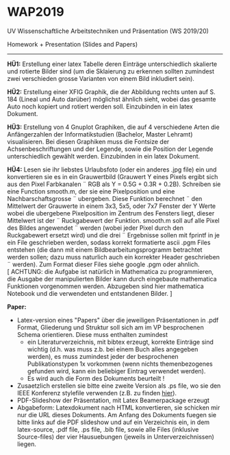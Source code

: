 # WAP2019
UV Wissenschaftliche Arbeitstechniken und Präsentation (WS 2019/20)

Homework + Presentation (Slides and Papers)

---

**HÜ1:** Erstellung einer latex Tabelle deren Einträge unterschiedlich skalierte und rotierte Bilder sind (um die Sklaierung zu erkennen sollten zumindest zwei verschieden grosse Varianten von einem Bild inkludiert sein).

**HÜ2:** Erstellung einer XFIG Graphik, die der Abbildung rechts unten auf S. 184 (Lineal und Auto darüber) möglichst ähnlich sieht, wobei das gesamte Auto noch kopiert und rotiert werden soll. Einzubinden in ein latex Dokument.

**HÜ3:** Erstellung von 4 Gnuplot Graphiken, die auf 4 verschiedene Arten die Anfängerzahlen der Informatikstudien (Bachelor, Master Lehramt) visualisieren. Bei diesen Graphiken muss die Fontsize der Achsenbeschriftungen und der Legende, sowie die Position der Legende unterschiedlich gewählt werden. Einzubinden in ein latex Dokument.

**HÜ4:** Lesen sie ihr liebstes Urlaubsfoto (oder ein anderes .jpg file) ein und konvertieren sie
es in ein Grauwertbild (Grauwert Y eines Pixels ergibt sich aus den Pixel Farbkanalen ¨
RGB als Y = 0.5G + 0.3R + 0.2B). Schreiben sie eine Function smooth.m, der sie eine
Pixelposition und eine Nachbarschaftsgrosse ¨ ubergeben. Diese Funktion berechnet ¨
den Mittelwert der Grauwerte in einem 3x3, 5x5, oder 7x7 Fenster der Y Werte wobei
die ubergebene Pixelposition im Zentrum des Fensters liegt, dieser Mittelwert ist der ¨
Ruckgabewert der Funktion. smooth.m soll auf alle Pixel des Bildes angewendet ¨
werden (wobei jeder Pixel durch den Ruckgabewert ersetzt wird) und die drei ¨
Ergebnisse sollen mit fprintf in je ein File geschrieben werden, sodass korrekt
formatierte ascii .pgm Files entstehen (die dann mit einem Bildbearbeitungsprogramm
betrachtet werden sollen; dazu muss naturlich auch ein korrekter Header geschrieben ¨
werden). Zum Format dieser Files siehe google .pgm oder ahnlich.   
[ ACHTUNG: die Aufgabe ist natürlich in Mathematica zu programmieren, die Ausgabe der manipulierten Bilder kann durch eingebaute mathematica Funktionen vorgenommen werden. Abzugeben sind hier mathematica Notebook und die verwendeten und entstandenen Bilder. ]

**Paper:**   
* Latex-version eines "Papers" über die jeweiligen Präsentationen in .pdf Format, Gliederung und Struktur soll sich am im VP besprochenen Schema orientieren. Diese muss enthalten zumindest
  * ein Literaturverzeichnis, mit bibtex erzeugt, korrekte Einträge sind wichtig (d.h. was muss z.b. bei einem Buch alles angegeben werden), es muss zumindest jeder der besprochenen Publikationstypen 1x vorkommen (wenn nichts themenbezogenes gefunden wird, kann ein beliebiger Eintrag verwendet werden).
  * Es wird auch die Form des Dokuments beurteilt !
* Zusaetzlich erstellen sie bitte eine zweite Version als .ps file, wo sie den IEEE Konferenz stylefile verwenden (z.B. zu finden [hier]([https://duckduckgo.com](https://www.cosy.sbg.ac.at/~uhl/IEEEStyle.txt))).
* PDF-Slideshow der Präsentation, mit Latex Beamerpackage erzeugt
* Abgabeform: Latexdokument nach HTML konvertieren, sie schicken mir nur die URL dieses Dokuments. Am Anfang des Dokuments fuegen sie bitte links auf die PDF slideshow und auf ein Verzeichnis ein, in dem latex-source, .pdf file, .ps file, .bib file, sowie alle Files (inklusive Source-files) der vier Hausuebungen (jeweils in Unterverzeichnissen) liegen.
